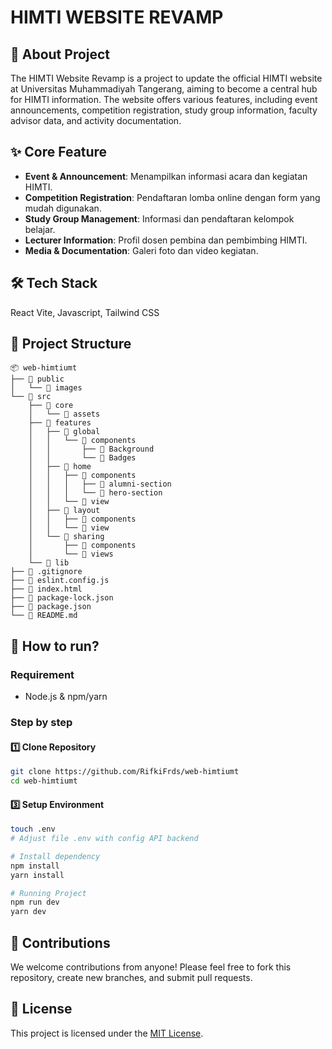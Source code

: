 # HIMTI WEBSITE REVAMP

## 📌 About Project

The HIMTI Website Revamp is a project to update the official HIMTI website at Universitas Muhammadiyah Tangerang, aiming to become a central hub for HIMTI information.
The website offers various features, including event announcements, competition registration, study group information, faculty advisor data, and activity documentation.

## ✨ Core Feature

- **Event & Announcement**: Menampilkan informasi acara dan kegiatan HIMTI.
- **Competition Registration**: Pendaftaran lomba online dengan form yang mudah digunakan.
- **Study Group Management**: Informasi dan pendaftaran kelompok belajar.
- **Lecturer Information**: Profil dosen pembina dan pembimbing HIMTI.
- **Media & Documentation**: Galeri foto dan video kegiatan.

## 🛠️ Tech Stack

React Vite, Javascript, Tailwind CSS

## 📂 Project Structure

```
📦 web-himtiumt
├── 📁 public
│   └── 📁 images
└── 📁 src
    ├── 📁 core
    │   └── 📁 assets
    ├── 📁 features
    │   ├── 📁 global
    │   │   └── 📁 components
    │   │       ├── 📁 Background
    │   │       └── 📁 Badges
    │   ├── 📁 home
    │   │   ├── 📁 components
    │   │   │   ├── 📁 alumni-section
    │   │   │   └── 📁 hero-section
    │   │   └── 📁 view
    │   ├── 📁 layout
    │   │   ├── 📁 components
    │   │   └── 📁 view
    │   └── 📁 sharing
    │       ├── 📁 components
    │       └── 📁 views
    └── 📁 lib
├── 📄 .gitignore
├── 📄 eslint.config.js
├── 📄 index.html
├── 📄 package-lock.json
├── 📄 package.json
└── 📄 README.md
```

## 🚀 How to run?

### Requirement

- Node.js & npm/yarn

### Step by step

#### 1️⃣ Clone Repository

```bash
git clone https://github.com/RifkiFrds/web-himtiumt
cd web-himtiumt
```

#### 3️⃣ Setup Environment

```bash
touch .env
# Adjust file .env with config API backend

# Install dependency
npm install
yarn install

# Running Project
npm run dev
yarn dev
```

## 🤝 Contributions

We welcome contributions from anyone! Please feel free to fork this repository, create new branches, and submit pull requests.

## 📜 License

This project is licensed under the [MIT License](LICENSE).

